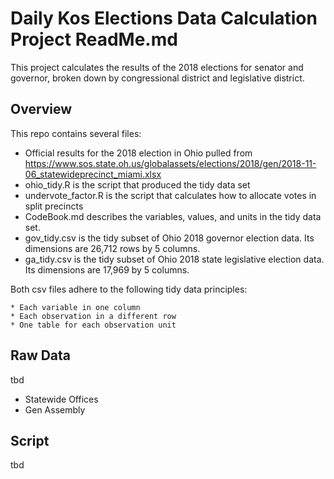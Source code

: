 # Daily Kos Elections Data Calculation Project ReadMe.md
This project calculates the results of the 2018 elections for senator and governor, broken down by congressional district and legislative district. 

## Overview

This repo contains several files: 
* Official results for the 2018 election in Ohio pulled from
https://www.sos.state.oh.us/globalassets/elections/2018/gen/2018-11-06_statewideprecinct_miami.xlsx 
* ohio_tidy.R is the script that produced the tidy data set
* undervote_factor.R is the script that calculates how to allocate votes in split precincts
* CodeBook.md describes the variables, values, and units in the tidy data set.
* gov_tidy.csv is the tidy subset of Ohio 2018 governor election data. Its dimensions are 26,712 rows by 5 columns. 
* ga_tidy.csv is the tidy subset of Ohio 2018 state legislative election data. Its dimensions are 17,969 by 5 columns.

Both csv files adhere to the following tidy data principles:

	* Each variable in one column
	* Each observation in a different row
	* One table for each observation unit  

## Raw Data

tbd

* Statewide Offices
* Gen Assembly

## Script

tbd


